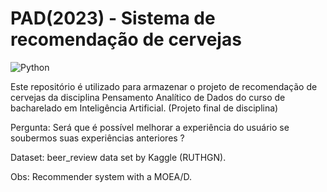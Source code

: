 # PAD(2023) - Sistema de recomendação de cervejas

<img src="https://img.shields.io/static/v1?label=Python&labelColor=306998&message=3&color=FFD43B&logo=Python&logoColor=ffffff&style=plastic" alt="Python"/>


Este repositório é utilizado para armazenar o projeto de recomendação de cervejas da disciplina Pensamento Analítico de Dados do curso de bacharelado em Inteligência Artificial. (Projeto final de disciplina)

Pergunta: Será que é possível melhorar a experiência do usuário se soubermos suas experiências anteriores ?

Dataset: beer_review data set by Kaggle (RUTHGN).

Obs: Recommender system with a MOEA/D.
